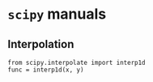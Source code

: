 # `scipy` manuals

## Interpolation

~~~~
from scipy.interpolate import interp1d
func = interp1d(x, y)
~~~~
